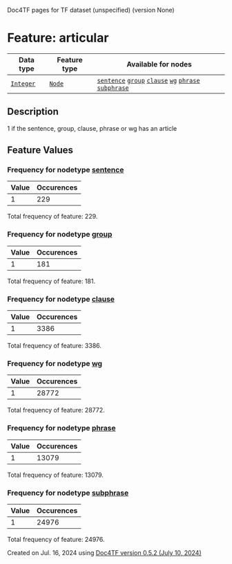 Doc4TF pages for TF dataset (unspecified) (version None)
# Feature: articular
Data type|Feature type|Available for nodes
---|---|---
[`Integer`](featuresbydatatype.md#integer)|[`Node`](featuresbytype.md#node)| [`sentence`](featuresbynodetype.md#sentence)  [`group`](featuresbynodetype.md#group)  [`clause`](featuresbynodetype.md#clause)  [`wg`](featuresbynodetype.md#wg)  [`phrase`](featuresbynodetype.md#phrase)  [`subphrase`](featuresbynodetype.md#subphrase) 
## Description
1 if the sentence, group, clause, phrase or wg has an article
## Feature Values
### Frequency for nodetype [sentence](featuresbynodetype.md#sentence)
Value|Occurences
---|---
1|229

Total frequency of feature: 229.
 ### Frequency for nodetype [group](featuresbynodetype.md#group)
Value|Occurences
---|---
1|181

Total frequency of feature: 181.
 ### Frequency for nodetype [clause](featuresbynodetype.md#clause)
Value|Occurences
---|---
1|3386

Total frequency of feature: 3386.
 ### Frequency for nodetype [wg](featuresbynodetype.md#wg)
Value|Occurences
---|---
1|28772

Total frequency of feature: 28772.
 ### Frequency for nodetype [phrase](featuresbynodetype.md#phrase)
Value|Occurences
---|---
1|13079

Total frequency of feature: 13079.
 ### Frequency for nodetype [subphrase](featuresbynodetype.md#subphrase)
Value|Occurences
---|---
1|24976

Total frequency of feature: 24976.
  

Created on Jul. 16, 2024 using [Doc4TF version 0.5.2 (July 10, 2024)](https://github.com/tonyjurg/Doc4TF/blob/main/CreateFeatureDoc.ipynb) 